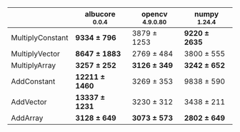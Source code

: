 |                |albucore<br><small>0.0.4</small>|opencv<br><small>4.9.0.80</small>|numpy<br><small>1.24.4</small>|
|----------------|--------------------------------|---------------------------------|------------------------------|
|MultiplyConstant|**9334 ± 796**                  |3879 ± 1253                      |**9220 ± 2635**               |
|MultiplyVector  |**8647 ± 1883**                 |2769 ± 484                       |3800 ± 555                    |
|MultiplyArray   |**3257 ± 252**                  |**3126 ± 349**                   |**3242 ± 652**                |
|AddConstant     |**12211 ± 1460**                |3269 ± 353                       |9838 ± 590                    |
|AddVector       |**13337 ± 1231**                |3230 ± 312                       |3438 ± 211                    |
|AddArray        |**3128 ± 649**                  |**3073 ± 573**                   |**2802 ± 649**                |
